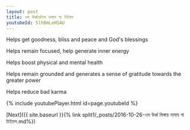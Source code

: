 ```yaml
---
layout: post
title: ওম উর্ধ্বরেটসে নামায গা টাইমস
youtubeId: 5lhBmLeHSAU
---
```

 
 
Helps get goodness, bliss and peace and God's blessings
 
Helps remain focused, help generate inner energy 
 
Helps boost physical and mental health 
 
Helps remain grounded and generates a sense of gratitude towards the greater power 
 
Helps reduce bad karma
 
 
 
 


{% include youtubePlayer.html id=page.youtubeId %}
 
[Next]({{ site.baseurl }}{% link  split1/_posts/2016-10-26-ওম উর্ধ্ব লিঙ্গায় নামায গা টাইমস.md%})
 
